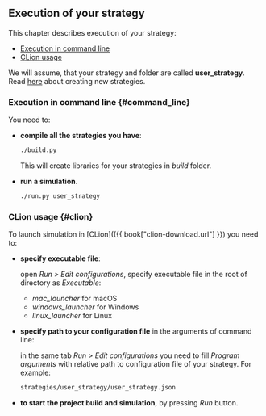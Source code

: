 ## Execution of your strategy

This chapter describes execution of your strategy:

- [Execution in command line](#command_line)
- [CLion usage](#clion)

We will assume, that your strategy and folder are called **user_strategy**.
Read [here](add_strategy.md) about creating new strategies.

### Execution in command line {#command_line}

You need to:

- **compile all the strategies you have**:

  ```bash
  ./build.py
  ```

  This will create libraries for your strategies in *build* folder.
- **run a simulation**.

  ```bash
  ./run.py user_strategy
  ```

### CLion usage {#clion}

To launch simulation in [CLion](({{ book["clion-download.url"] }}) you need to:

- **specify executable file**:

  open *Run > Edit configurations*, specify executable file in the root of directory as *Executable*:

  - *mac_launcher* for macOS
  - *windows_launcher* for Windows
  - *linux_launcher* for Linux

- **specify path to your configuration file** in the arguments of command line:

  in the same tab *Run > Edit configurations* you need to fill *Program arguments* with relative path to configuration file of your strategy.
  For example:

  ```bash
  strategies/user_strategy/user_strategy.json
  ```

- **to start the project build and simulation**, by pressing *Run* button.
